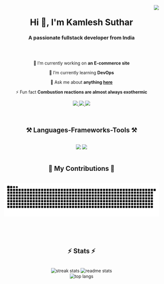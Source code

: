 <img align="right" src="https://visitor-badge.laobi.icu/badge?page_id=kamleshsuthar-dev.kamleshsuthar-dev" />
<h1 align="center">Hi 👋, I'm Kamlesh Suthar</h1>
<h3 align="center">A passionate fullstack developer from India</h3>
<br/><br/>
<div align="center">
 
 🔭 I’m currently working on **an E-commerce site**
 
 🌱 I’m currently learning **DevOps**

💬 Ask me about **anything [here](https://github.com/kamleshsuthar-dev/kamleshsuthar-dev/issues)**

⚡ Fun fact **Combustion reactions are almost always exothermic**

 </div>

<div align="center"> 
  <a href="mailto:kamleshsuthar240725@gmail.com">
    <img src="https://img.shields.io/badge/Gmail-333333?style=for-the-badge&logo=gmail&logoColor=red" />
  </a>
  <a href="https://linkedin.com/in/kamlesh-suthar" target="_blank">
    <img src="https://img.shields.io/badge/LinkedIn-0077B5?style=for-the-badge&logo=linkedin&logoColor=white" target="_blank" />
  </a>
  <a href="https://kamleshsuthar.netlify.app/" target="_blank">
     <img src="https://img.shields.io/badge/Portfolio-FF5722?style=for-the-badge&logo=todoist&logoColor=white" target="_blank" /> <!-- sqlite, safari, google-chrome are other good icon options -->
  </a>
</div>
<br/><br/>
<h2 align="center">⚒️ Languages-Frameworks-Tools ⚒️</h2>
<br/>
<div align="center">
    <img src="https://skillicons.dev/icons?i=react,bootstrap,html,css,vscode,github,figma,tailwind" />
    <img src="https://skillicons.dev/icons?i=nodejs,javascript,express" /><br>
</div>

<br/>

<div align="center">
  <h2>🐍 My Contributions 🐍</h2>
  <br>
   <img alt="snake eating my contributions" src="https://raw.githubusercontent.com/kamleshsuthar-dev/kamleshsuthar-dev/output/github-contribution-grid-snake-dark.svg" />
  
  <br/><br/><br/>
</div>

<h2 align="center">⚡ Stats ⚡</h2>
<br>
<div align=center>
  <img width=390 src="https://github-readme-streak-stats-salesp07.vercel.app/?user=kamleshsuthar-dev&count_private=true&theme=react&border_radius=10" alt="streak stats"/>
  
  <img width=390 src="https://github-readme-stats-salesp07.vercel.app/api?username=kamleshsuthar-dev&count_private=true&show_icons=true&theme=react&rank_icon=github&border_radius=10" alt="readme stats" />
  <br/>
  <img width=325 align="center" src="https://github-readme-stats-salesp07.vercel.app/api/top-langs/?username=kamleshsuthar-dev&hide=HTML&langs_count=8&layout=compact&theme=react&border_radius=10&size_weight=0.5&count_weight=0.5&exclude_repo=github-readme-stats" alt="top langs" />
</div>

<br/><br/>
